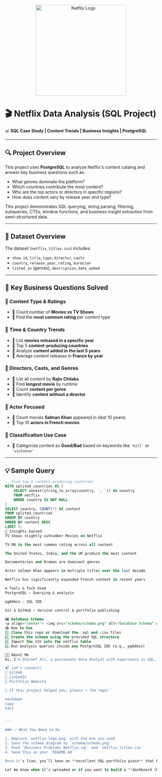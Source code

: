 <p align="center">
  <img src="assets/netflix-logo.png" width="300" alt="Netflix Logo">
</p>

# 🎬 Netflix Data Analysis (SQL Project)

📊 **SQL Case Study | Content Trends | Business Insights | PostgreSQL**

---

## 🔍 Project Overview

This project uses **PostgreSQL** to analyze Netflix's content catalog and answer key business questions such as:
- What genres dominate the platform?
- Which countries contribute the most content?
- Who are the top actors or directors in specific regions?
- How does content vary by release year and type?

This project demonstrates SQL querying, string parsing, filtering, subqueries, CTEs, window functions, and business insight extraction from semi-structured data.

---

## 🧮 Dataset Overview

The dataset (`netflix_titles.csv`) includes:
- `show_id`, `title`, `type`, `director`, `casts`
- `country`, `release_year`, `rating`, `duration`
- `listed_in` (genres), `description`, `date_added`

---

## 💼 Key Business Questions Solved

### 🔹 Content Type & Ratings
- 📌 Count number of **Movies vs TV Shows**
- 📌 Find the **most common rating** per content type

### 🔹 Time & Country Trends
- 📌 List **movies released in a specific year**
- 📌 Top 5 **content-producing countries**
- 📌 Analyze **content added in the last 5 years**
- 📌 Average content releases in **France by year**

### 🔹 Directors, Casts, and Genres
- 📌 List all content by **Rajiv Chilaka**
- 📌 Find **longest movie** by runtime
- 📌 Count **content per genre**
- 📌 Identify **content without a director**

### 🔹 Actor Focused
- 📌 Count movies **Salman Khan** appeared in (last 10 years)
- 📌 Top 10 **actors in French movies**

### 🔹 Classification Use Case
- 📌 Categorize content as **Good/Bad** based on keywords like `'kill'` or `'violence'`

---

## 💡 Sample Query

```sql
-- Find top 5 content-producing countries
WITH splited_countries AS (
	SELECT unnest(string_to_array(country, ', ')) AS country
	FROM netflix
	WHERE country IS NOT NULL
)
SELECT country, COUNT(*) AS content
FROM splited_countries
GROUP BY country
ORDER BY content DESC
LIMIT 5;
🧠 Insights Gained
TV Shows slightly outnumber Movies on Netflix

TV-MA is the most common rating across all content

The United States, India, and the UK produce the most content

Documentaries and Dramas are dominant genres

Actor Salman Khan appears in multiple titles over the last decade

Netflix has significantly expanded French content in recent years

⚙️ Tools & Tech Used
PostgreSQL – Querying & analysis

pgAdmin – SQL IDE

Git & GitHub – Version control & portfolio publishing

🖼️ Database Schema
<p align="center"> <img src="schema/schema.png" alt="Database Schema" width="800"> </p>
📥 How to Use
1️⃣ Clone this repo or download the .sql and .csv files
2️⃣ Create the schema using the provided SQL structure
3️⃣ Import the CSV into the netflix table
4️⃣ Run analysis queries inside any PostgreSQL IDE (e.g., pgAdmin)

👨‍💻 About Me
Hi, I'm Shareef Ali, a passionate Data Analyst with experience in SQL, Power BI, Python, and Excel.

📬 Let’s connect!
🔗 GitHub
🔗 LinkedIn
🔗 Portfolio Website

📢 If this project helped you, please ⭐ the repo!

markdown
Copy
Edit


---

### ✅ What You Need to Do

1. Replace `netflix-logo.png` with the one you used
2. Save the schema diagram as `schema/schema.png`
3. Push `Business Problems Netflix.sql` and `netflix_titles.csv`
4. Save this as your `README.md`

Once it's live, you’ll have an **excellent SQL portfolio piece** that balances business logic with clean query work.

Let me know when it’s uploaded or if you want to build a **dashboard (Power BI or Excel)** later for the sam